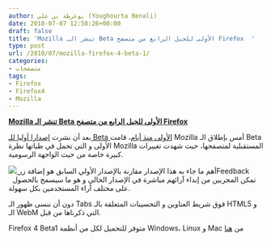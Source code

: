 ```yaml
---
author: يوغرطة بن علي (Youghourta Benali)
date: 2010-07-07 12:58:26+00:00
draft: false
title: 'Mozilla تنشر الـ Beta الأولى للجيل الرابع من متصفح Firefox  '
type: post
url: /2010/07/mozilla-firefox-4-beta-1/
categories:
- متصفحات
tags:
- Firefox
- Firefox4
- Mozilla
---
```


**[Mozilla تنشر الـ Beta الأولى للجيل الرابع من متصفح Firefox](https://www.it-scoop.com/2010/07/mozilla-firefox-4-beta-1)**




بعد أن نشرت [إصدارا أوليا للـ Beta الأولى منذ أيام](https://www.it-scoop.com/2010/07/Mozilla-Firefox-4%20Pre-Beta)، قامت Mozilla أمس بإطلاق الـ Beta الأولى و التي تحمل في طياتها نظرة Mozilla المستقبلية لمتصفحها، حيث شهدت تغييرات كبيرة خاصة من حيث الواجهة الرسومية.




[![](http://mozcom-cdn.mozilla.net/img/tignish/about/logo/download/logo-wordmark.png  )
](https://www.it-scoop.com/2010/07/mozilla-firefox-4-beta-1)أهم ما جاء به هذا الإصدار مقارنة بالإصدار الأولي السابق هو إضافة زرFeedback   تمكن المجربين من إبداء آرائهم مباشرة في الإصدار الحالي و هو ما سيسمح بالحصول على مختلف آراء المستخدمين بكل سهولة.


دون أن ننسى ظهور الـ Tabs فوق شريط العناوين و التحسينات المتعلقة بالـ HTML5 و الـ WebM التي ذكرناها من قبل.

Firefox 4 Beta1 متوفر للتحميل لكل من أنظمة Windows، Linux و Mac من [هنا](http://www.mozilla.com/en/firefox/all-beta.html)
